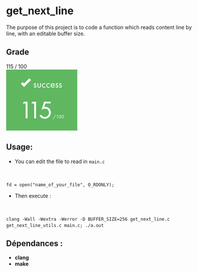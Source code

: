 # get_next_line
The purpose of this project is to code a function which reads content line by line, with an editable buffer size.

## Grade
115 / 100
<br>
![Alt text](../images/rank.png)

## Usage:
- You can edit the file to read in `main.c`
<br>

`fd = open("name_of_your_file", O_RDONLY);`
- Then execute :
 <br>

 `clang -Wall -Wextra -Werror -D BUFFER_SIZE=256 get_next_line.c get_next_line_utils.c main.c; ./a.out`

## Dépendances :
* __clang__
* __make__